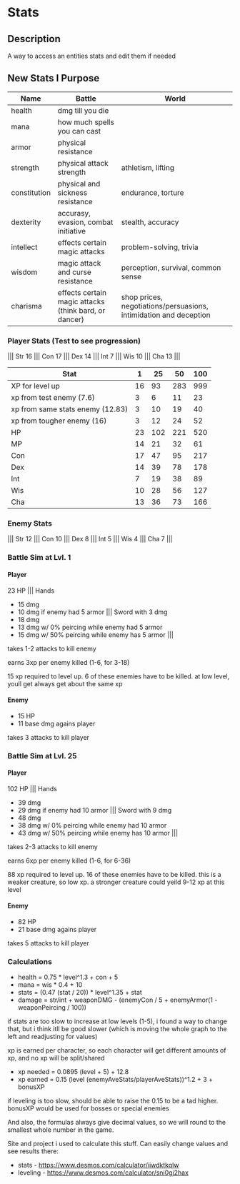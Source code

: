 # Stats

## Description
A way to access an entities stats and edit them if needed

## New Stats I Purpose

Name | Battle | World
-|-|-
health | dmg till you die |
mana | how much spells you can cast | 
armor | physical resistance | 
strength | physical attack strength | athletism, lifting
constitution | physical and sickness resistance | endurance, torture
dexterity | accurasy, evasion, combat initiative | stealth, accuracy
intellect | effects certain magic attacks | problem-solving, trivia
wisdom | magic attack and curse resistance | perception, survival, common sense
charisma | effects certain magic attacks (think bard, or dancer) | shop prices, negotiations/persuasions, intimidation and deception

### Player Stats (Test to see progression)
||| Str
16
||| Con
17
||| Dex
14
||| Int
7
||| Wis
10
||| Cha
13
|||

Stat | 1 | 25 | 50 | 100
-|-|-|-|-
XP for level up | 16 | 93 | 283 | 999
xp from test enemy (7.6) | 3 | 6 | 11 | 23
xp from same stats enemy (12.83) | 3 | 10 | 19| 40
xp from tougher enemy (16) | 3 | 12 | 24 | 52
HP | 23 | 102 | 221 | 520
MP | 14 | 21 | 32 | 61
Con | 17 | 47 | 95 | 217
Dex | 14 | 39 | 78 | 178
Int | 7 | 19 | 38 | 89
Wis | 10 | 28 | 56 | 127
Cha | 13 | 36 | 73 | 166

### Enemy Stats
||| Str
12
||| Con
10
||| Dex
8
||| Int
5
||| Wis
4
||| Cha
7
|||

### Battle Sim at Lvl. 1

#### Player
23 HP
||| Hands
- 15 dmg
- 10 dmg if enemy had 5 armor
||| Sword with 3 dmg
- 18 dmg 
- 13 dmg w/ 0% peircing while enemy had 5 armor
- 15 dmg w/ 50% peircing while enemy has 5 armor
||| 

takes 1-2 attacks to kill enemy

earns 3xp per enemy killed (1-6, for 3-18)

15 xp required to level up. 6 of these enemies have to be killed. at low level, youll get always get about the same xp

#### Enemy
- 15 HP
- 11 base dmg agains player

takes 3 attacks to kill player

### Battle Sim at Lvl. 25

#### Player
102 HP
||| Hands
- 39 dmg
- 29 dmg if enemy had 10 armor
||| Sword with 9 dmg
- 48 dmg 
- 38 dmg w/ 0% peircing while enemy had 10 armor
- 43 dmg w/ 50% peircing while enemy has 10 armor
||| 

takes 2-3 attacks to kill enemy

earns 6xp per enemy killed (1-6, for 6-36)

88 xp required to level up. 16 of these enemies have to be killed. this is a weaker creature, so low xp. a stronger creature could yeild 9-12 xp at this level

#### Enemy
- 82 HP
- 21 base dmg agains player

takes 5 attacks to kill player

### Calculations
- health = 0.75 * level^1.3 + con + 5
- mana = wis * 0.4 + 10
- stats = (0.47 (stat / 20)) * level^1.35 + stat
- damage = str/int + weaponDMG - (enemyCon / 5 + enemyArmor(1 - weaponPeircing / 100))

if stats are too slow to increase at low levels (1-5), i found a way to change that, but i think itll be good slower (which is moving the whole graph to the left and readjusting for values)

xp is earned per character, so each character will get different amounts of xp, and no xp will be split/shared
- xp needed = 0.0895 (level + 5) + 12.8
- xp earned = 0.15 (level (enemyAveStats/playerAveStats))^1.2 + 3 + bonusXP

if leveling is too slow, should be able to raise the 0.15 to be a tad higher. bonusXP would be used for bosses or special enemies

And also, the formulas always give decimal values, so we will round to the smallest whole number in the game.

Site and project i used to calculate this stuff. Can easily change values and see results there: 
- stats - https://www.desmos.com/calculator/iiwdktkqlw
- leveling - https://www.desmos.com/calculator/sni0gj2hax

